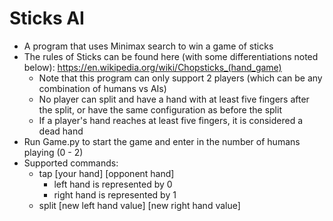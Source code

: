 # Sticks AI
* A program that uses Minimax search to win a game of sticks
* The rules of Sticks can be found here (with some differentiations noted below): https://en.wikipedia.org/wiki/Chopsticks_(hand_game)
  - Note that this program can only support 2 players (which can be any combination of humans vs AIs)
  - No player can split and have a hand with at least five fingers after the split, or have the same configuration as before the split
  - If a player's hand reaches at least five fingers, it is considered a dead hand
* Run Game.py to start the game and enter in the number of humans playing (0 - 2)
* Supported commands:
  - tap [your hand] [opponent hand]
    - left hand is represented by 0
    - right hand is represented by 1
  - split [new left hand value] [new right hand value]
